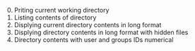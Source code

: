 0. Priting current working directory
1. Listing contents of directory
2. Displying current directory contents in long format
3. Displying directory contents in long format with hidden files
4. Directory contents with user and groups IDs numerical
